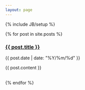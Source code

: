```yaml
---
layout: page
---
```

{% include JB/setup %}

{% for post in site.posts %}
<h3><a href="{{ BASE_PATH }}{{ post.url }}">{{ post.title }}</a></h3>
<span>{{ post.date | date: "%Y/%m/%d" }}</span>

{{ post.content }}

<br />
{% endfor %}
